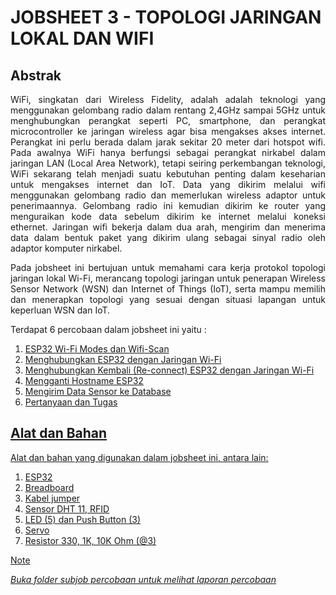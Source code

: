 # JOBSHEET 3 - TOPOLOGI JARINGAN LOKAL DAN WIFI

## Abstrak
<p align="justify">WiFi, singkatan dari Wireless Fidelity, adalah adalah teknologi yang menggunakan gelombang radio dalam rentang 2,4GHz sampai 5GHz untuk menghubungkan perangkat seperti PC, smartphone, dan perangkat microcontroller ke jaringan wireless agar bisa mengakses akses internet. Perangkat ini perlu berada dalam jarak sekitar 20 meter dari hotspot wifi. Pada awalnya WiFi hanya berfungsi sebagai perangkat nirkabel dalam jaringan LAN (Local Area Network), tetapi seiring perkembangan teknologi, WiFi sekarang telah menjadi suatu kebutuhan penting dalam keseharian untuk mengakses internet dan IoT. 
Data yang dikirim melalui wifi menggunakan gelombang radio dan memerlukan wireless adaptor untuk penerimaannya. Gelombang radio ini kemudian dikirim ke router yang menguraikan kode data sebelum dikirim ke internet melalui koneksi ethernet. Jaringan wifi bekerja dalam dua arah, mengirim dan menerima data dalam bentuk paket yang dikirim ulang sebagai sinyal radio oleh adaptor komputer nirkabel.</p>

<p align="justify">Pada jobsheet ini bertujuan untuk memahami cara kerja protokol topologi jaringan lokal Wi-Fi, merancang topologi jaringan untuk penerapan Wireless Sensor Network (WSN) dan Internet of Things (IoT), serta mampu memilih dan menerapkan topologi yang sesuai dengan situasi lapangan untuk keperluan WSN dan IoT.</p>

Terdapat 6 percobaan dalam jobsheet ini yaitu :
1. <a href="https://github.com/claraanggreini/sistem-embedded/blob/master/JOB%203/3A/3A.ESP32%20Wi-Fi%20Modes%20dan%20Wifi-Scan.md">ESP32 Wi-Fi Modes dan Wifi-Scan
2. <a href="https://github.com/claraanggreini/sistem-embedded/blob/master/JOB%203/3B/3B.Menghubungkan%20ESP32%20dengan%20Jaringan%20Wi-Fi.md">Menghubungkan ESP32 dengan Jaringan Wi-Fi
3. <a href="https://github.com/claraanggreini/sistem-embedded/blob/master/JOB%203/3C/3C.%20Menghubungkan%20Kembali%20(Re-connect)%20ESP32%20dengan%20Jaringan%20Wi-Fi.md">Menghubungkan Kembali (Re-connect) ESP32 dengan Jaringan Wi-Fi
4. <a href="https://github.com/claraanggreini/sistem-embedded/blob/master/JOB%203/3D/D.Mengganti%20Hostname%20ESP32.md">Mengganti Hostname ESP32
5. <a href="https://github.com/claraanggreini/sistem-embedded/blob/master/JOB%203/3E/3E.%20Mengirim%20Data%20Sensor%20ke%20Database.md">Mengirim Data Sensor ke Database
6. <a href="">Pertanyaan dan Tugas

## Alat dan Bahan

Alat dan bahan yang digunakan dalam jobsheet ini, antara lain:
  1. ESP32
  2. Breadboard
  3. Kabel jumper
  4. Sensor DHT 11, RFID
  5. LED (5) dan Push Button (3)
  6. Servo
  7. Resistor 330, 1K, 10K Ohm (@3)

> [!NOTE]  
> *Buka folder subjob percobaan untuk melihat laporan percobaan*
